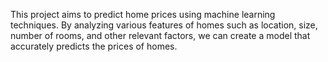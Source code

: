 This project aims to predict home prices using machine learning techniques. By analyzing various features of homes such as location, size, number of rooms, and other relevant factors, we can create a model that accurately predicts the prices of homes.

